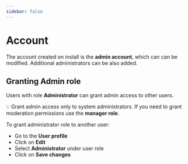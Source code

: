 ```yaml
---
sidebar: false
---
```


# Account

The account created on install is the **admin account**, which can can be modified. Additional administrators can be also added.

## Granting Admin role

Users with role **Administrator** can grant admin access to other users.

💡 Grant admin access only to system administrators. If you need to grant moderation permissions use the **manager role**.

To grant administrator role to another user:

* Go to the **User profile**
* Click on **Edit**
* Select **Administrator** under user role
* Click on **Save changes**
